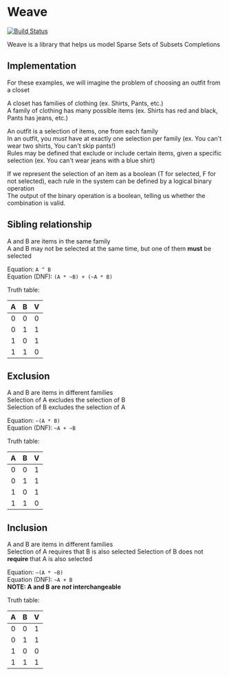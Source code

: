 # Weave
[![Build Status](https://travis-ci.org/tclchiam/bowtie.svg?branch=master)](https://travis-ci.org/tclchiam/bowtie)

Weave is a library that helps us model Sparse Sets of Subsets Completions

## Implementation

For these examples, we will imagine the problem of choosing an outfit from a closet

A closet has families of clothing (ex. Shirts, Pants, etc.)  
A family of clothing has many possible items (ex. Shirts has red and black, Pants has jeans, etc.)

An outfit is a selection of items, one from each family  
In an outfit, you *must* have at exactly one selection per family (ex. You can't wear two shirts, You can't skip pants!)  
Rules may be defined that exclude or include certain items, given a specific selection (ex. You can't wear jeans with a blue shirt)

If we represent the selection of an item as a boolean (T for selected, F for not selected), each rule in the system can be defined by a logical binary operation  
The output of the binary operation is a boolean, telling us whether the combination is valid.

## Sibling relationship
A and B are items in the same family  
A and B may not be selected at the same time, but one of them **must** be selected

Equation: `A ^ B`  
Equation (DNF): `(A * ~B) + (~A * B)`  

Truth table:

| A | B | V |
|:-:|:-:|:-:|
| 0 | 0 | 0 |
| 0 | 1 | 1 |
| 1 | 0 | 1 |
| 1 | 1 | 0 |

## Exclusion
A and B are items in different families  
Selection of A excludes the selection of B  
Selection of B excludes the selection of A  

Equation: `~(A * B)`  
Equation (DNF): `~A + ~B`  

Truth table:

| A | B | V |
|:-:|:-:|:-:|
| 0 | 0 | 1 |
| 0 | 1 | 1 |
| 1 | 0 | 1 |
| 1 | 1 | 0 |

## Inclusion
A and B are items in different families  
Selection of A requires that B is also selected
Selection of B does not **require** that A is also selected

Equation: `~(A * ~B)`  
Equation (DNF): `~A + B`  
**NOTE: A and B are *not* interchangeable**

Truth table:

| A | B | V |
|:-:|:-:|:-:|
| 0 | 0 | 1 |
| 0 | 1 | 1 |
| 1 | 0 | 0 |
| 1 | 1 | 1 |
